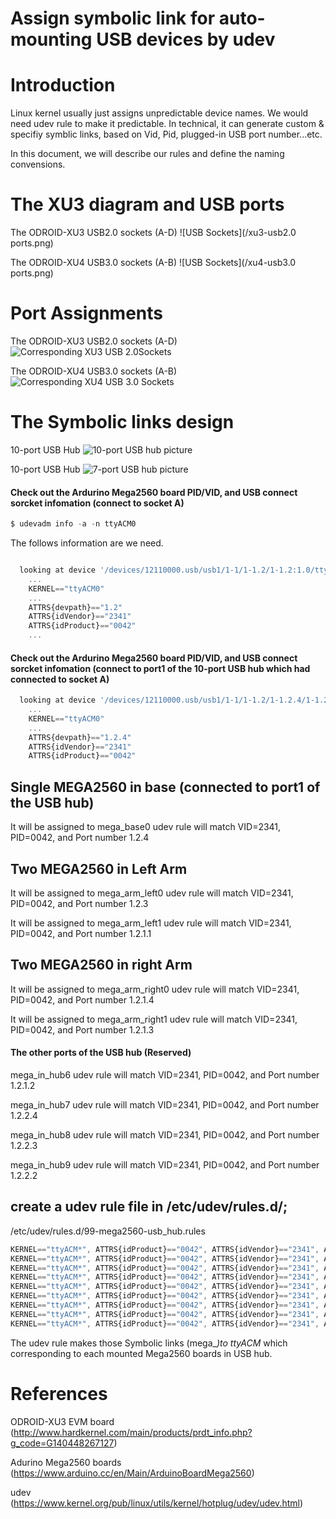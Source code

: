 # Assign symbolic link for auto-mounting USB devices by udev

# Introduction
Linux kernel usually just assigns unpredictable device names. We would need udev rule to make it predictable.
In technical, it can generate custom & specifiy symblic links, based on Vid, Pid, plugged-in USB port number...etc.  

In this document, we will describe our rules and define the naming convensions.


# The XU3 diagram and USB ports

The ODROID-XU3 USB2.0 sockets (A-D)
![USB Sockets](/xu3-usb2.0 ports.png)

The ODROID-XU4 USB3.0 sockets (A-B)
![USB Sockets](/xu4-usb3.0 ports.png)



# Port Assignments

The ODROID-XU3 USB2.0 sockets (A-D)
![Corresponding XU3 USB 2.0Sockets](https://docs.google.com/drawings/d/16_H_gjvYTfrIBuZyytr0LjA5_RZo3IF8GQLxZzwaYr8/pub?w=769&h=275)

The ODROID-XU4 USB3.0 sockets (A-B)
![Corresponding XU4 USB 3.0 Sockets](https://docs.google.com/drawings/d/1Uotxm_qWHY_9kqP2Xrq2ourmvdrzX8semviyzw4FU80/pub?w=769&h=275)


# The Symbolic links design

10-port USB Hub
![10-port USB hub picture](https://github.com/Muchun-Yen/Assign-symbolic-links-for-auto-mounting-USB-devices-by-udev/blob/master/USBHub-10p.jpg)

10-port USB Hub
![7-port USB hub picture](https://github.com/Muchun-Yen/Assign-symbolic-links-for-auto-mounting-USB-devices-by-udev/blob/master/USBHub-7p.jpg)


#### Check out the Ardurino Mega2560 board PID/VID, and USB connect sorcket infomation (connect to socket A)
```javascript
$ udevadm info -a -n ttyACM0
```
The follows information are we need.
```javascript

  looking at device '/devices/12110000.usb/usb1/1-1/1-1.2/1-1.2:1.0/tty/ttyACM0':
    ...
    KERNEL=="ttyACM0"
    ...
    ATTRS{devpath}=="1.2"
    ATTRS{idVendor}=="2341"
    ATTRS{idProduct}=="0042"
    ...
```   
#### Check out the Ardurino Mega2560 board PID/VID, and USB connect sorcket infomation (connect to port1 of the 10-port USB hub which had connected to socket A)
```javascript
  looking at device '/devices/12110000.usb/usb1/1-1/1-1.2/1-1.2.4/1-1.2.4:1.0/tty/ttyACM0':
    ...
    KERNEL=="ttyACM0"
    ...
    ATTRS{devpath}=="1.2.4"
    ATTRS{idVendor}=="2341"
    ATTRS{idProduct}=="0042"

```
## Single MEGA2560 in base (connected to port1 of the USB hub)
It will be assigned to mega_base0
udev rule will match VID=2341, PID=0042, and Port number 1.2.4

## Two MEGA2560 in Left Arm
It will be assigned to mega_arm_left0
udev rule will match VID=2341, PID=0042, and Port number 1.2.3

It will be assigned to mega_arm_left1
udev rule will match VID=2341, PID=0042, and Port number 1.2.1.1


## Two MEGA2560 in right Arm
It will be assigned to mega_arm_right0
udev rule will match VID=2341, PID=0042, and Port number 1.2.1.4

It will be assigned to mega_arm_right1
udev rule will match VID=2341, PID=0042, and Port number 1.2.1.3

#### The other ports of the USB hub (Reserved)
mega_in_hub6 
udev rule will match VID=2341, PID=0042, and Port number 1.2.1.2

mega_in_hub7 
udev rule will match VID=2341, PID=0042, and Port number 1.2.2.4

mega_in_hub8 
udev rule will match VID=2341, PID=0042, and Port number 1.2.2.3

mega_in_hub9 
udev rule will match VID=2341, PID=0042, and Port number 1.2.2.2



## create a udev rule file in /etc/udev/rules.d/;

/etc/udev/rules.d/99-mega2560-usb_hub.rules
```javascript
KERNEL=="ttyACM*", ATTRS{idProduct}=="0042", ATTRS{idVendor}=="2341", ATTRS{devpath}=="1.2.4", SYMLINK+="mega_base0"
KERNEL=="ttyACM*", ATTRS{idProduct}=="0042", ATTRS{idVendor}=="2341", ATTRS{devpath}=="1.2.3", SYMLINK+="mega_arm_left0"
KERNEL=="ttyACM*", ATTRS{idProduct}=="0042", ATTRS{idVendor}=="2341", ATTRS{devpath}=="1.2.1.1", SYMLINK+="mega_arm_left1"
KERNEL=="ttyACM*", ATTRS{idProduct}=="0042", ATTRS{idVendor}=="2341", ATTRS{devpath}=="1.2.1.4", SYMLINK+="mega_arm_right0"
KERNEL=="ttyACM*", ATTRS{idProduct}=="0042", ATTRS{idVendor}=="2341", ATTRS{devpath}=="1.2.1.3", SYMLINK+="mega_arm_right1"
KERNEL=="ttyACM*", ATTRS{idProduct}=="0042", ATTRS{idVendor}=="2341", ATTRS{devpath}=="1.2.1.2", SYMLINK+="mega_in_hub6"
KERNEL=="ttyACM*", ATTRS{idProduct}=="0042", ATTRS{idVendor}=="2341", ATTRS{devpath}=="1.2.2.4", SYMLINK+="mega_in_hub7"
KERNEL=="ttyACM*", ATTRS{idProduct}=="0042", ATTRS{idVendor}=="2341", ATTRS{devpath}=="1.2.2.3", SYMLINK+="mega_in_hub8"
KERNEL=="ttyACM*", ATTRS{idProduct}=="0042", ATTRS{idVendor}=="2341", ATTRS{devpath}=="1.2.2.2", SYMLINK+="mega_in_hub9"
```  

The udev rule makes those Symbolic links (mega_*)to ttyACM* which corresponding to each mounted Mega2560 boards in USB hub.




# References

ODROID-XU3 EVM board (http://www.hardkernel.com/main/products/prdt_info.php?g_code=G140448267127)

Adurino Mega2560 boards (https://www.arduino.cc/en/Main/ArduinoBoardMega2560)

udev (https://www.kernel.org/pub/linux/utils/kernel/hotplug/udev/udev.html)